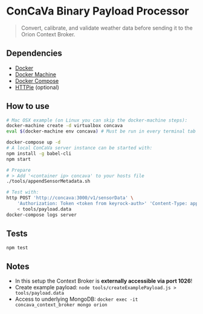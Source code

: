# ConCaVa Binary Payload Processor

> Convert, calibrate, and validate weather data before sending it to the Orion Context Broker.

## Dependencies

- [Docker](http://docs.docker.com/)
- [Docker Machine](https://docs.docker.com/machine/)
- [Docker Compose](http://docs.docker.com/compose/)
- [HTTPie](https://github.com/jkbrzt/httpie) (optional)

## How to use

```bash
# Mac OSX example (on Linux you can skip the docker-machine steps):
docker-machine create -d virtualbox concava
eval $(docker-machine env concava) # Must be run in every terminal tab

docker-compose up -d
# A local ConCaVa server instance can be started with:
npm install -g babel-cli
npm start

# Prepare
# > Add '<container ip> concava' to your hosts file
./tools/appendSensorMetadata.sh

# Test with:
http POST 'http://concava:3000/v1/sensorData' \
	'Authorization: Token <token from keyrock-auth>' 'Content-Type: application/octet-stream' \
	< tools/payload.data
docker-compose logs server
```

## Tests

```bash
npm test
```

## Notes

- In this setup the Context Broker is __externally accessible via port 1026__!
- Create example payload: `node tools/createExamplePayload.js > tools/payload.data`
- Access to underlying MongoDB: `docker exec -it concava_context_broker mongo orion`
